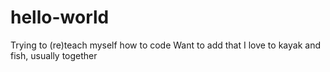 # hello-world
Trying to (re)teach myself how to code Want to add that I love to kayak and fish, usually together
